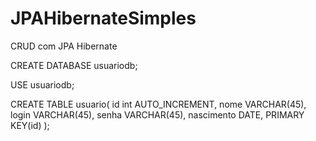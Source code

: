 # JPAHibernateSimples
CRUD com JPA Hibernate


CREATE DATABASE usuariodb;

USE usuariodb;

CREATE TABLE usuario(
	id int AUTO_INCREMENT,
    nome VARCHAR(45),
    login VARCHAR(45),
    senha VARCHAR(45),
    nascimento DATE,
    PRIMARY KEY(id)
);
